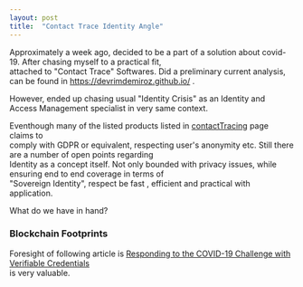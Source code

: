 ```yaml
---
layout: post
title:  "Contact Trace Identity Angle"
---
```



Approximately a week ago, decided to be a part of a solution about covid-19. After chasing myself to a practical fit,  
attached to "Contact Trace" Softwares. Did a preliminary current analysis, can be found in  https://devrimdemiroz.github.io/ . 

However, ended up chasing usual "Identity Crisis" as an Identity and Access Management specialist in very same context.  


Eventhough many of the listed products listed in [contactTracing](https://devrimdemiroz.github.io/) page claims to  
comply with GDPR or equivalent, respecting user's anonymity etc. Still there are a number of open points regarding  
Identity as a concept itself. Not only bounded with privacy issues, while ensuring end to end coverage in terms of  
"Sovereign Identity", respect be fast , efficient and practical with application.

What do we have in hand? 


### Blockchain Footprints

Foresight of following article is [Responding to the COVID-19 Challenge with Verifiable Credentials](https://www.evernym.com/covid19-creds/)  
is very valuable.

 
